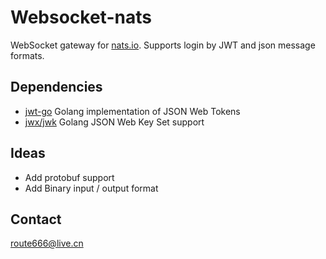 # Websocket-nats

WebSocket gateway for [nats.io](http://nats.io/). Supports login by JWT and json message formats.

## Dependencies

- [jwt-go](https://github.com/dgrijalva/jwt-go) Golang implementation of JSON Web Tokens
- [jwx/jwk](https://github.com/lestrrat-go/jwx/jwk) Golang JSON Web Key Set support

## Ideas

- Add protobuf support
- Add Binary input / output format

## Contact

<route666@live.cn>